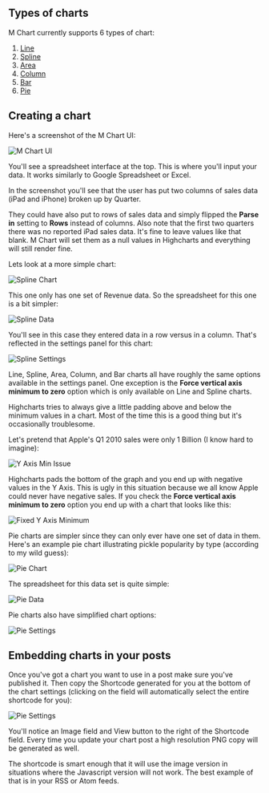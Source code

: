 ## Types of charts ##
M Chart currently supports 6 types of chart:

1. [Line](https://github.com/methnen/m-chart/wiki/Chart-Examples#line)
2. [Spline](https://github.com/methnen/m-chart/wiki/Chart-Examples#spline)
3. [Area](https://github.com/methnen/m-chart/wiki/Chart-Examples#area)
4. [Column](https://github.com/methnen/m-chart/wiki/Chart-Examples#column)
5. [Bar](https://github.com/methnen/m-chart/wiki/Chart-Examples#bar)
6. [Pie](https://github.com/methnen/m-chart/wiki/Chart-Examples#pie)

## Creating a chart ##

Here's a screenshot of the M Chart UI:

![M Chart UI](https://methnen.com/misc/m-chart/ui.png)

You'll see a spreadsheet interface at the top.  This is where you'll input your data.  It works similarly to Google Spreadsheet or Excel.

In the screenshot you'll see that the user has put two columns of sales data (iPad and iPhone) broken up by Quarter.

They could have also put to rows of sales data and simply flipped the **Parse in** setting to **Rows** instead of columns.  Also note that the first two quarters there was no reported iPad sales data.  It's fine to leave values like that blank.  M Chart will set them as a null values in Highcharts and everything will still render fine.

Lets look at a more simple chart:

![Spline Chart](https://methnen.com/misc/m-chart/spline.png)

This one only has one set of Revenue data.  So the spreadsheet for this one is a bit simpler:

![Spline Data](https://methnen.com/misc/m-chart/spline-data.png)

You'll see in this case they entered data in a row versus in a column.  That's reflected in the settings panel for this chart:

![Spline Settings](https://methnen.com/misc/m-chart/spline-settings.png)

Line, Spline, Area, Column, and Bar charts all have roughly the same options available in the settings panel.  One exception is the **Force vertical axis minimum to zero** option which is only available on Line and Spline charts.

Highcharts tries to always give a little padding above and below the minimum values in a chart.  Most of the time this is a good thing but it's occasionally troublesome. 

Let's pretend that Apple's Q1 2010 sales were only 1 Billion (I know hard to imagine):

![Y Axis Min Issue](https://methnen.com/misc/m-chart/y-axis-min-problem-example.png)

Highcharts pads the bottom of the graph and you end up with negative values in the Y Axis.  This is ugly in this situation because we all know Apple could never have negative sales.  If you check the **Force vertical axis minimum to zero** option you end up with a chart that looks like this:

![Fixed Y Axis Minimum](https://methnen.com/misc/m-chart/y-axis-min-fixed-example.png)

Pie charts are simpler since they can only ever have one set of data in them.  Here's an example pie chart illustrating pickle popularity by type (according to my wild guess):

![Pie Chart](https://methnen.com/misc/m-chart/pie.png)

The spreadsheet for this data set is quite simple:

![Pie Data](https://methnen.com/misc/m-chart/pie-data.png)

Pie charts also have simplified chart options:

![Pie Settings](https://methnen.com/misc/m-chart/pie-settings.png)

## Embedding charts in your posts ##

Once you've got a chart you want to use in a post make sure you've published it.  Then copy the Shortcode generated for you at the bottom of the chart settings (clicking on the field will automatically select the entire shortcode for you):

![Pie Settings](https://methnen.com/misc/m-chart/pie-settings.png)

You'll notice an Image field and View button to the right of the Shortcode field. Every time you update your chart post a high resolution PNG copy will be generated as well.

The shortcode is smart enough that it will use the image version in situations where the Javascript version will not work. The best example of that is in your RSS or Atom feeds.